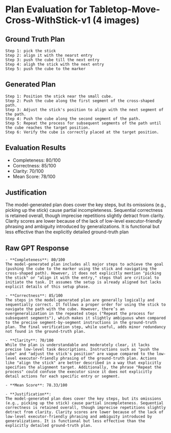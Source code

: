 # Plan Evaluation for Tabletop-Move-Cross-WithStick-v1 (4 images)

## Ground Truth Plan
```
Step 1: pick the stick
Step 2: align it with the nearst entry
Step 3: push the cube till the next entry
Step 4: aligh the stick with the next entry
Step 5: push the cube to the marker
```

## Generated Plan
```
Step 1: Position the stick near the small cube.
Step 2: Push the cube along the first segment of the cross-shaped path.
Step 3: Adjust the stick's position to align with the next segment of the path.
Step 4: Push the cube along the second segment of the path.
Step 5: Repeat the process for subsequent segments of the path until the cube reaches the target position.
Step 6: Verify the cube is correctly placed at the target position.
```

## Evaluation Results
- Completeness: 80/100
- Correctness: 85/100
- Clarity: 70/100
- Mean Score: 78/100

## Justification
The model-generated plan does cover the key steps, but its omissions (e.g., picking up the stick) cause partial incompleteness. Sequential correctness is retained overall, though imprecise repetitions slightly detract from clarity. Clarity scores are lower because of the lack of low-level executor-friendly phrasing and ambiguity introduced by generalizations. It is functional but less effective than the explicitly detailed ground-truth plan

## Raw GPT Response
```
- **Completeness**: 80/100  
The model-generated plan includes all major steps to achieve the goal (pushing the cube to the marker using the stick and navigating the cross-shaped path). However, it does not explicitly mention "picking the stick" or "align it with the entry," steps that are critical to initiate the task. It assumes the setup is already aligned but lacks explicit details of this setup phase.  

- **Correctness**: 85/100  
The steps in the model-generated plan are generally logically and sequentially correct. It follows a proper order for using the stick to navigate the path with the cube. However, there’s an overgeneralization in the repeated steps ("Repeat the process for subsequent segments"), which makes it slightly ambiguous when compared to the precise segment-by-segment instructions in the ground-truth plan. The final verification step, while useful, adds minor redundancy not found in the ground-truth plan.  

- **Clarity**: 70/100  
While the plan is understandable and moderately clear, it lacks precise low-level task descriptions. Instructions such as "push the cube" and "adjust the stick's position" are vague compared to the low-level executor-friendly phrasing of the ground-truth plan. Actions like "align the stick" are better described in a way that explicitly specifies the alignment target. Additionally, the phrase "Repeat the process" could confuse the executor since it does not explicitly detail actions for each specific entry or segment.  

- **Mean Score**: 78.33/100  

- **Justification**:  
The model-generated plan does cover the key steps, but its omissions (e.g., picking up the stick) cause partial incompleteness. Sequential correctness is retained overall, though imprecise repetitions slightly detract from clarity. Clarity scores are lower because of the lack of low-level executor-friendly phrasing and ambiguity introduced by generalizations. It is functional but less effective than the explicitly detailed ground-truth plan.
```
